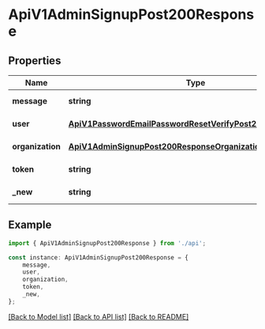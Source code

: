 # ApiV1AdminSignupPost200Response


## Properties

Name | Type | Description | Notes
------------ | ------------- | ------------- | -------------
**message** | **string** |  | [default to undefined]
**user** | [**ApiV1PasswordEmailPasswordResetVerifyPost200ResponseUser**](ApiV1PasswordEmailPasswordResetVerifyPost200ResponseUser.md) |  | [default to undefined]
**organization** | [**ApiV1AdminSignupPost200ResponseOrganization**](ApiV1AdminSignupPost200ResponseOrganization.md) |  | [default to undefined]
**token** | **string** |  | [default to undefined]
**_new** | **string** |  | [default to undefined]

## Example

```typescript
import { ApiV1AdminSignupPost200Response } from './api';

const instance: ApiV1AdminSignupPost200Response = {
    message,
    user,
    organization,
    token,
    _new,
};
```

[[Back to Model list]](../README.md#documentation-for-models) [[Back to API list]](../README.md#documentation-for-api-endpoints) [[Back to README]](../README.md)
